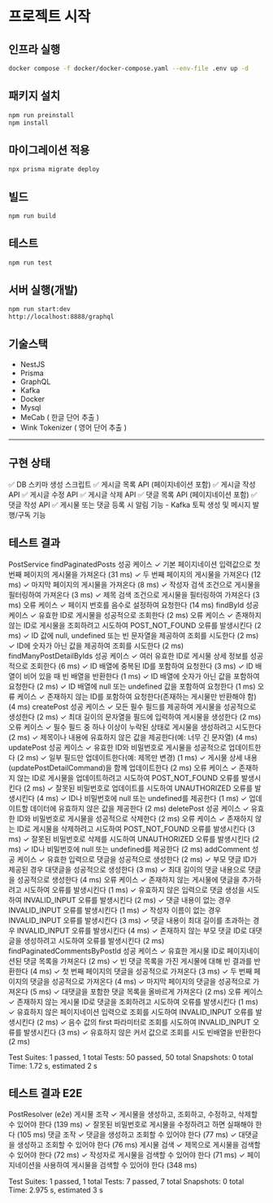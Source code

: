 # 프로젝트 시작

## 인프라 실행

```bash
docker compose -f docker/docker-compose.yaml --env-file .env up -d
```

## 패키지 설치

```bash
npm run preinstall
npm install
```

## 마이그레이션 적용

```bash
npx prisma migrate deploy
```

## 빌드

```bash
npm run build
```

## 테스트

```bash
npm run test
```

## 서버 실행(개발)

```bash
npm run start:dev
http://localhost:8888/graphql
```

## 기술스택

- NestJS
- Prisma
- GraphQL
- Kafka
- Docker
- Mysql
- MeCab ( 한글 단어 추출 )
- Wink Tokenizer ( 영어 단어 추출 )

---

## 구현 상태

✅ DB 스키마 생성 스크립트
✅ 게시글 목록 API (페이지네이션 포함)
✅ 게시글 작성 API
✅ 게시글 수정 API
✅ 게시글 삭제 API
✅ 댓글 목록 API (페이지네이션 포함)
✅ 댓글 작성 API
✅ 게시물 또는 댓글 등록 시 알림 기능 - Kafka 토픽 생성 및 메시지 발행/구독 기능

## 테스트 결과

PostService
findPaginatedPosts
성공 케이스
✓ 기본 페이지네이션 입력값으로 첫 번째 페이지의 게시물을 가져온다 (31 ms)
✓ 두 번째 페이지의 게시물을 가져온다 (12 ms)
✓ 마지막 페이지의 게시물을 가져온다 (8 ms)
✓ 작성자 검색 조건으로 게시물을 필터링하여 가져온다 (3 ms)
✓ 제목 검색 조건으로 게시물을 필터링하여 가져온다 (3 ms)
오류 케이스
✓ 페이지 번호를 음수로 설정하여 요청한다 (14 ms)
findById
성공 케이스
✓ 유효한 ID로 게시물을 성공적으로 조회한다 (2 ms)
오류 케이스
✓ 존재하지 않는 ID로 게시물을 조회하려고 시도하여 POST_NOT_FOUND 오류를 발생시킨다 (2 ms)
✓ ID 값에 null, undefined 또는 빈 문자열을 제공하여 조회를 시도한다 (2 ms)
✓ ID에 숫자가 아닌 값을 제공하여 조회를 시도한다 (2 ms)
findManyPostDetailByIds
성공 케이스
✓ 여러 유효한 ID로 게시물 상세 정보를 성공적으로 조회한다 (6 ms)
✓ ID 배열에 중복된 ID를 포함하여 요청한다 (3 ms)
✓ ID 배열이 비어 있을 때 빈 배열을 반환한다 (1 ms)
✓ ID 배열에 숫자가 아닌 값을 포함하여 요청한다 (2 ms)
✓ ID 배열에 null 또는 undefined 값을 포함하여 요청한다 (1 ms)
오류 케이스
✓ 존재하지 않는 ID를 포함하여 요청한다(존재하는 게시물만 반환해야 함) (4 ms)
createPost
성공 케이스
✓ 모든 필수 필드를 제공하여 게시물을 성공적으로 생성한다 (2 ms)
✓ 최대 길이의 문자열을 필드에 입력하여 게시물을 생성한다 (2 ms)
오류 케이스
✓ 필수 필드 중 하나 이상이 누락된 상태로 게시물을 생성하려고 시도한다 (2 ms)
✓ 제목이나 내용에 유효하지 않은 값을 제공한다(예: 너무 긴 문자열) (4 ms)
updatePost
성공 케이스
✓ 유효한 ID와 비밀번호로 게시물을 성공적으로 업데이트한다 (2 ms)
✓ 일부 필드만 업데이트한다(예: 제목만 변경) (1 ms)
✓ 게시물 상세 내용(updatePostDetailCommand)을 함께 업데이트한다 (2 ms)
오류 케이스
✓ 존재하지 않는 ID로 게시물을 업데이트하려고 시도하여 POST_NOT_FOUND 오류를 발생시킨다 (2 ms)
✓ 잘못된 비밀번호로 업데이트를 시도하여 UNAUTHORIZED 오류를 발생시킨다 (4 ms)
✓ ID나 비밀번호에 null 또는 undefined를 제공한다 (1 ms)
✓ 업데이트할 데이터에 유효하지 않은 값을 제공한다 (2 ms)
deletePost
성공 케이스
✓ 유효한 ID와 비밀번호로 게시물을 성공적으로 삭제한다 (2 ms)
오류 케이스
✓ 존재하지 않는 ID로 게시물을 삭제하려고 시도하여 POST_NOT_FOUND 오류를 발생시킨다 (3 ms)
✓ 잘못된 비밀번호로 삭제를 시도하여 UNAUTHORIZED 오류를 발생시킨다 (2 ms)
✓ ID나 비밀번호에 null 또는 undefined를 제공한다 (2 ms)
addComment
성공 케이스
✓ 유효한 입력으로 댓글을 성공적으로 생성한다 (2 ms)
✓ 부모 댓글 ID가 제공된 경우 대댓글을 성공적으로 생성한다 (3 ms)
✓ 최대 길이의 댓글 내용으로 댓글을 성공적으로 생성한다 (4 ms)
오류 케이스
✓ 존재하지 않는 게시물에 댓글을 추가하려고 시도하여 오류를 발생시킨다 (1 ms)
✓ 유효하지 않은 입력으로 댓글 생성을 시도하여 INVALID_INPUT 오류를 발생시킨다 (2 ms)
✓ 댓글 내용이 없는 경우 INVALID_INPUT 오류를 발생시킨다 (1 ms)
✓ 작성자 이름이 없는 경우 INVALID_INPUT 오류를 발생시킨다 (3 ms)
✓ 댓글 내용이 최대 길이를 초과하는 경우 INVALID_INPUT 오류를 발생시킨다 (4 ms)
✓ 존재하지 않는 부모 댓글 ID로 대댓글을 생성하려고 시도하여 오류를 발생시킨다 (2 ms)
findPaginatedCommentsByPostId
성공 케이스
✓ 유효한 게시물 ID로 페이지네이션된 댓글 목록을 가져온다 (2 ms)
✓ 빈 댓글 목록을 가진 게시물에 대해 빈 결과를 반환한다 (4 ms)
✓ 첫 번째 페이지의 댓글을 성공적으로 가져온다 (3 ms)
✓ 두 번째 페이지의 댓글을 성공적으로 가져온다 (4 ms)
✓ 마지막 페이지의 댓글을 성공적으로 가져온다 (5 ms)
✓ 대댓글을 포함한 댓글 목록을 올바르게 가져온다 (2 ms)
오류 케이스
✓ 존재하지 않는 게시물 ID로 댓글을 조회하려고 시도하여 오류를 발생시킨다 (1 ms)
✓ 유효하지 않은 페이지네이션 입력으로 조회를 시도하여 INVALID_INPUT 오류를 발생시킨다 (2 ms)
✓ 음수 값의 first 파라미터로 조회를 시도하여 INVALID_INPUT 오류를 발생시킨다 (3 ms)
✓ 유효하지 않은 커서 값으로 조회를 시도 빈배열을 반환한다 (2 ms)

Test Suites: 1 passed, 1 total
Tests: 50 passed, 50 total
Snapshots: 0 total
Time: 1.72 s, estimated 2 s

## 테스트 결과 E2E

PostResolver (e2e)
게시물 조작
✓ 게시물을 생성하고, 조회하고, 수정하고, 삭제할 수 있어야 한다 (139 ms)
✓ 잘못된 비밀번호로 게시물을 수정하려고 하면 실패해야 한다 (105 ms)
댓글 조작
✓ 댓글을 생성하고 조회할 수 있어야 한다 (77 ms)
✓ 대댓글을 생성하고 조회할 수 있어야 한다 (76 ms)
게시물 검색
✓ 제목으로 게시물을 검색할 수 있어야 한다 (72 ms)
✓ 작성자로 게시물을 검색할 수 있어야 한다 (71 ms)
✓ 페이지네이션을 사용하여 게시물을 검색할 수 있어야 한다 (348 ms)

Test Suites: 1 passed, 1 total
Tests: 7 passed, 7 total
Snapshots: 0 total
Time: 2.975 s, estimated 3 s

